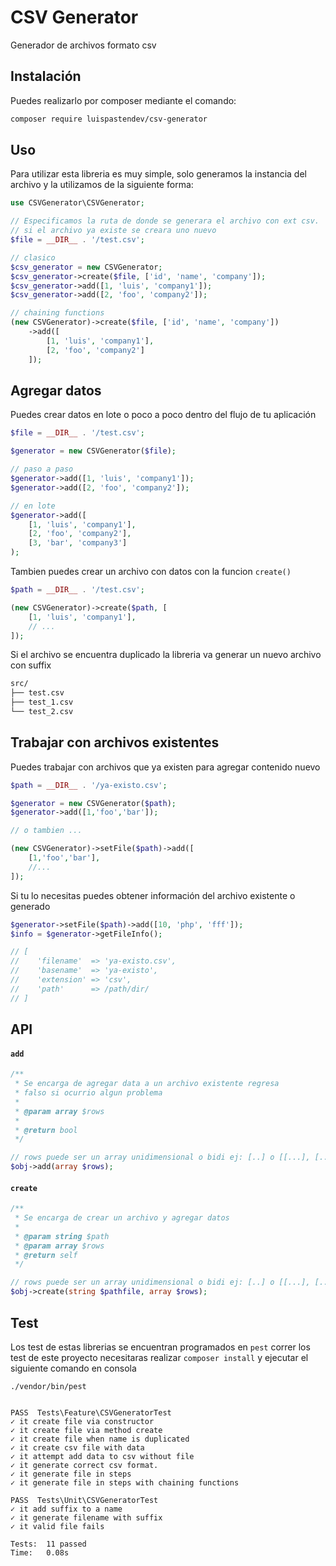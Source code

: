 # CSV  Generator

Generador de archivos formato csv

## Instalación

Puedes realizarlo por composer mediante el comando:

```bash
composer require luispastendev/csv-generator
```

## Uso

Para utilizar esta libreria es muy simple, solo generamos la instancia del archivo y la utilizamos de la siguiente forma:

```php
use CSVGenerator\CSVGenerator;

// Especificamos la ruta de donde se generara el archivo con ext csv.
// si el archivo ya existe se creara uno nuevo
$file = __DIR__ . '/test.csv';

// clasico
$csv_generator = new CSVGenerator;
$csv_generator->create($file, ['id', 'name', 'company']);
$csv_generator->add([1, 'luis', 'company1']);
$csv_generator->add([2, 'foo', 'company2']);

// chaining functions
(new CSVGenerator)->create($file, ['id', 'name', 'company'])
    ->add([
        [1, 'luis', 'company1'],
        [2, 'foo', 'company2']
    ]);
```

## Agregar datos

Puedes crear datos en lote o poco a poco dentro del flujo de tu aplicación

```php
$file = __DIR__ . '/test.csv';

$generator = new CSVGenerator($file);

// paso a paso
$generator->add([1, 'luis', 'company1']);
$generator->add([2, 'foo', 'company2']);

// en lote
$generator->add([
    [1, 'luis', 'company1'],
    [2, 'foo', 'company2'],
    [3, 'bar', 'company3']
);
```

Tambien puedes crear un archivo con datos con la funcion `create()`
```php
$path = __DIR__ . '/test.csv';

(new CSVGenerator)->create($path, [ 
    [1, 'luis', 'company1'],
    // ...
]);
```

Si el archivo se encuentra duplicado la libreria va generar un nuevo archivo con suffix

```bash 
src/
├── test.csv
├── test_1.csv
└── test_2.csv
```

## Trabajar con archivos existentes

Puedes trabajar con archivos que ya existen para agregar contenido nuevo
```php
$path = __DIR__ . '/ya-existo.csv';

$generator = new CSVGenerator($path);
$generator->add([1,'foo','bar']);

// o tambien ... 

(new CSVGenerator)->setFile($path)->add([
    [1,'foo','bar'],
    //...
]);
```
Si tu lo necesitas puedes obtener información del archivo existente o generado
```php
$generator->setFile($path)->add([10, 'php', 'fff']);
$info = $generator->getFileInfo();

// [
//    'filename'  => 'ya-existo.csv',
//    'basename'  => 'ya-existo',
//    'extension' => 'csv',
//    'path'      => /path/dir/
// ]
```

## API

#### `add`
```php
/**
 * Se encarga de agregar data a un archivo existente regresa
 * falso si ocurrio algun problema
 *
 * @param array $rows 
 * 
 * @return bool
 */

// rows puede ser un array unidimensional o bidi ej: [..] o [[...], [...]]
$obj->add(array $rows);
```

#### `create`
```php
/**
 * Se encarga de crear un archivo y agregar datos
 *
 * @param string $path
 * @param array $rows
 * @return self
 */

// rows puede ser un array unidimensional o bidi ej: [..] o [[...], [...]]
$obj->create(string $pathfile, array $rows);
```


## Test
Los test de estas librerias se encuentran programados en `pest` correr los test de este proyecto necesitaras realizar `composer install` y ejecutar el siguiente comando en consola

```
./vendor/bin/pest


PASS  Tests\Feature\CSVGeneratorTest
✓ it create file via constructor
✓ it create file via method create
✓ it create file when name is duplicated
✓ it create csv file with data
✓ it attempt add data to csv without file
✓ it generate correct csv format.
✓ it generate file in steps
✓ it generate file in steps with chaining functions

PASS  Tests\Unit\CSVGeneratorTest
✓ it add suffix to a name
✓ it generate filename with suffix
✓ it valid file fails

Tests:  11 passed
Time:   0.08s
```




